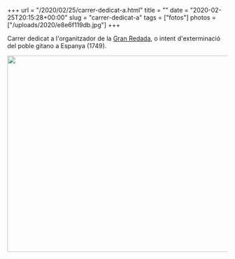 +++
url = "/2020/02/25/carrer-dedicat-a.html"
title = ""
date = "2020-02-25T20:15:28+00:00"
slug = "carrer-dedicat-a"
tags = ["fotos"]
photos = ["/uploads/2020/e8e6f119db.jpg"]
+++

Carrer dedicat a l'organitzador de la [Gran Redada](https://es.wikipedia.org/wiki/Gran_Redada), o intent d'exterminació del poble gitano a Espanya (1749).

<img src="/uploads/2020/e8e6f119db.jpg" width="600" height="450" alt="" />
